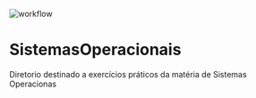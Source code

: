 
![workflow](https://github.com/Jcarlos1999/SistemasOperacionais/actions/workflows/maven.yml/badge.svg)

# SistemasOperacionais
Diretorio destinado a exercícios práticos da matéria de Sistemas Operacionas
